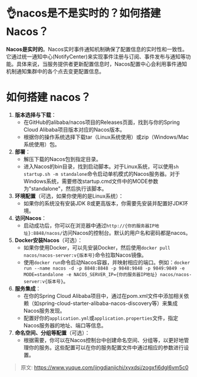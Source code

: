 # 👌nacos是不是实时的？如何搭建Nacos？

**Nacos是实时的**。Nacos实时事件通知机制确保了配置信息的实时性和一致性。它通过统一通知中心(NotifyCenter)来实现事件注册与订阅、事件发布与通知等功能。具体来说，当服务提供者更新配置信息时，Nacos配置中心会利用事件通知机制通知集群中的各个点去变更配置信息。

# 如何搭建 nacos？
1. **版本选择与下载**：
    - 在GitHub的alibaba/nacos项目的Releases页面，找到与你的Spring Cloud Alibaba项目版本对应的Nacos版本。
    - 根据你的操作系统选择下载tar（Linux系统使用）或zip（Windows/Mac系统使用）包。
2. **部署**：
    - 解压下载的Nacos包到指定目录。
    - 进入Nacos的bin目录，找到启动脚本。对于Linux系统，可以使用`sh startup.sh -m standalone`命令启动单机模式的Nacos服务器。对于Windows系统，需要修改startup.cmd文件中的MODE参数为"standalone"，然后执行该脚本。
3. **环境配置**（可选，如果你使用的是Linux系统）：
    - 如果你的系统没有安装JDK 8或更高版本，你需要先安装并配置好JDK环境。
4. **访问Nacos**：
    - 启动成功后，你可以在浏览器中通过`http://{你的服务器IP地址}:8848/nacos/`访问Nacos的控制台。默认的用户名和密码都是nacos。
5. **Docker安装Nacos**（可选）：
    - 如果你使用Docker，可以先安装Docker，然后使用`docker pull nacos/nacos-server:v{版本号}`命令拉取Nacos镜像。
    - 使用`docker run`命令启动Nacos容器，并映射相应的端口。例如：`docker run --name nacos -d -p 8848:8848 -p 9848:9848 -p 9849:9849 -e MODE=standalone -e NACOS_SERVER_IP={你的服务器IP地址} nacos/nacos-server:v{版本号}`。
6. **服务集成**：
    - 在你的Spring Cloud Alibaba项目中，通过在pom.xml文件中添加相关依赖（如spring-cloud-starter-alibaba-nacos-discovery等）来集成Nacos服务发现。
    - 配置好你的`application.yml`或`application.properties`文件，指定Nacos服务器的地址、端口等信息。
7. **命名空间、分组等配置**（可选）：
    - 根据需要，你可以在Nacos控制台中创建命名空间、分组等，以更好地管理你的服务。这些配置可以在你的服务配置文件中通过相应的参数进行设置。



> 原文: <https://www.yuque.com/jingdianjichi/xyxdsi/zogxfi6dgl6vm5c0>
